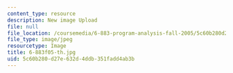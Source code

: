```yaml
---
content_type: resource
description: New image Upload
file: null
file_location: /coursemedia/6-883-program-analysis-fall-2005/5c60b280d27e632d4ddb351fadd4ab3b_6-883f05-th.jpg
file_type: image/jpeg
resourcetype: Image
title: 6-883f05-th.jpg
uid: 5c60b280-d27e-632d-4ddb-351fadd4ab3b
---
```

